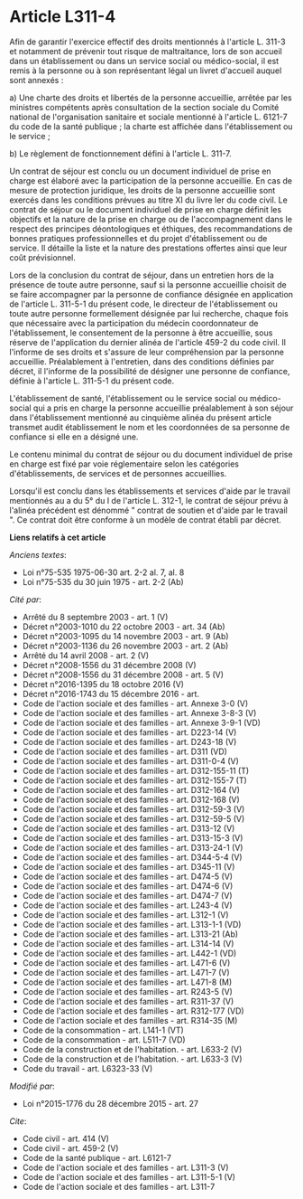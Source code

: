 # Article L311-4

Afin de garantir l'exercice effectif des droits mentionnés à l'article L. 311-3 et notamment de prévenir tout risque de
maltraitance, lors de son accueil dans un établissement ou dans un service social ou médico-social, il est remis à la
personne ou à son représentant légal un livret d'accueil auquel sont annexés : 

a) Une charte des droits et libertés de la personne accueillie, arrêtée par les ministres compétents après consultation de la
section sociale du Comité national de l'organisation sanitaire et sociale mentionné à l'article L. 6121-7 du code de la santé
publique ; la charte est affichée dans l'établissement ou le service ; 

b) Le règlement de fonctionnement défini à l'article L. 311-7. 

Un contrat de séjour est conclu ou un document individuel de prise en charge est élaboré avec la participation de la personne
accueillie. En cas de mesure de protection juridique, les droits de la personne accueillie sont exercés dans les conditions
prévues au titre XI du livre Ier du code civil. Le contrat de séjour ou le document individuel de prise en charge définit les
objectifs et la nature de la prise en charge ou de l'accompagnement dans le respect des principes déontologiques et éthiques,
des recommandations de bonnes pratiques professionnelles et du projet d'établissement ou de service. Il détaille la liste et
la nature des prestations offertes ainsi que leur coût prévisionnel. 

Lors de la conclusion du contrat de séjour, dans un entretien hors de la présence de toute autre personne, sauf si la
personne accueillie choisit de se faire accompagner par la personne de confiance désignée en application de l'article L.
311-5-1 du présent code, le directeur de l'établissement ou toute autre personne formellement désignée par lui recherche,
chaque fois que nécessaire avec la participation du médecin coordonnateur de l'établissement, le consentement de la personne
à être accueillie, sous réserve de l'application du dernier alinéa de l'article 459-2 du code civil. Il l'informe de ses
droits et s'assure de leur compréhension par la personne accueillie. Préalablement à l'entretien, dans des conditions
définies par décret, il l'informe de la possibilité de désigner une personne de confiance, définie à l'article L. 311-5-1 du
présent code. 

L'établissement de santé, l'établissement ou le service social ou médico-social qui a pris en charge la personne accueillie
préalablement à son séjour dans l'établissement mentionné au cinquième alinéa du présent article transmet audit établissement
le nom et les coordonnées de sa personne de confiance si elle en a désigné une. 

Le contenu minimal du contrat de séjour ou du document individuel de prise en charge est fixé par voie réglementaire selon
les catégories d'établissements, de services et de personnes accueillies. 

Lorsqu'il est conclu dans les établissements et services d'aide par le travail mentionnés au a du 5° du I de l'article L.
312-1, le contrat de séjour prévu à l'alinéa précédent est dénommé " contrat de soutien et d'aide par le travail ". Ce
contrat doit être conforme à un modèle de contrat établi par décret.

**Liens relatifs à cet article**

_Anciens textes_:

  - Loi n°75-535 1975-06-30 art. 2-2 al. 7, al. 8
  - Loi n°75-535 du 30 juin 1975 - art. 2-2 (Ab)

_Cité par_:

  - Arrêté du 8 septembre 2003 - art. 1 (V)
  - Décret n°2003-1010 du 22 octobre 2003 - art. 34 (Ab)
  - Décret n°2003-1095 du 14 novembre 2003 - art. 9 (Ab)
  - Décret n°2003-1136 du 26 novembre 2003 - art. 2 (Ab)
  - Arrêté du 14 avril 2008 - art. 2 (V)
  - Décret n°2008-1556 du 31 décembre 2008 (V)
  - Décret n°2008-1556 du 31 décembre 2008 - art. 5 (V)
  - Décret n°2016-1395 du 18 octobre 2016 (V)
  - Décret n°2016-1743 du 15 décembre 2016 - art.
  - Code de l'action sociale et des familles - art. Annexe 3-0 (V)
  - Code de l'action sociale et des familles - art. Annexe 3-8-3 (V)
  - Code de l'action sociale et des familles - art. Annexe 3-9-1 (VD)
  - Code de l'action sociale et des familles - art. D223-14 (V)
  - Code de l'action sociale et des familles - art. D243-18 (V)
  - Code de l'action sociale et des familles - art. D311 (VD)
  - Code de l'action sociale et des familles - art. D311-0-4 (V)
  - Code de l'action sociale et des familles - art. D312-155-11 (T)
  - Code de l'action sociale et des familles - art. D312-155-7 (T)
  - Code de l'action sociale et des familles - art. D312-164 (V)
  - Code de l'action sociale et des familles - art. D312-168 (V)
  - Code de l'action sociale et des familles - art. D312-59-3 (V)
  - Code de l'action sociale et des familles - art. D312-59-5 (V)
  - Code de l'action sociale et des familles - art. D313-12 (V)
  - Code de l'action sociale et des familles - art. D313-15-3 (V)
  - Code de l'action sociale et des familles - art. D313-24-1 (V)
  - Code de l'action sociale et des familles - art. D344-5-4 (V)
  - Code de l'action sociale et des familles - art. D345-11 (V)
  - Code de l'action sociale et des familles - art. D474-5 (V)
  - Code de l'action sociale et des familles - art. D474-6 (V)
  - Code de l'action sociale et des familles - art. D474-7 (V)
  - Code de l'action sociale et des familles - art. L243-4 (V)
  - Code de l'action sociale et des familles - art. L312-1 (V)
  - Code de l'action sociale et des familles - art. L313-1-1 (VD)
  - Code de l'action sociale et des familles - art. L313-21 (Ab)
  - Code de l'action sociale et des familles - art. L314-14 (V)
  - Code de l'action sociale et des familles - art. L442-1 (VD)
  - Code de l'action sociale et des familles - art. L471-6 (V)
  - Code de l'action sociale et des familles - art. L471-7 (V)
  - Code de l'action sociale et des familles - art. L471-8 (M)
  - Code de l'action sociale et des familles - art. R243-5 (V)
  - Code de l'action sociale et des familles - art. R311-37 (V)
  - Code de l'action sociale et des familles - art. R312-177 (VD)
  - Code de l'action sociale et des familles - art. R314-35 (M)
  - Code de la consommation - art. L141-1 (VT)
  - Code de la consommation - art. L511-7 (VD)
  - Code de la construction et de l'habitation. - art. L633-2 (V)
  - Code de la construction et de l'habitation. - art. L633-3 (V)
  - Code du travail - art. L6323-33 (V)

_Modifié par_:

  - Loi n°2015-1776 du 28 décembre 2015 - art. 27

_Cite_:

  - Code civil - art. 414 (V)
  - Code civil - art. 459-2 (V)
  - Code de la santé publique - art. L6121-7
  - Code de l'action sociale et des familles - art. L311-3 (V)
  - Code de l'action sociale et des familles - art. L311-5-1 (V)
  - Code de l'action sociale et des familles - art. L311-7
